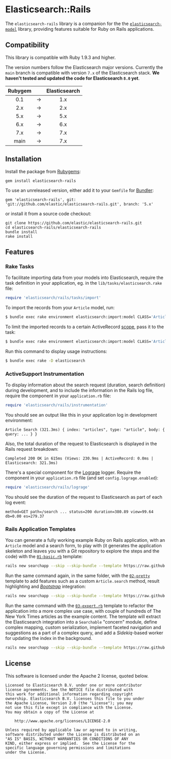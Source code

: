 # Elasticsearch::Rails

The `elasticsearch-rails` library is a companion for the
the [`elasticsearch-model`](https://github.com/elastic/elasticsearch-rails/tree/main/elasticsearch-model)
library, providing features suitable for Ruby on Rails applications.

## Compatibility

This library is compatible with Ruby 1.9.3 and higher.

The version numbers follow the Elasticsearch major versions. Currently the `main` branch is compatible with version `7.x` of the Elasticsearch stack. **We haven't tested and updated the code for Elasticsearch `8.0` yet**.

| Rubygem       |   | Elasticsearch |
|:-------------:|:-:| :-----------: |
| 0.1           | → | 1.x           |
| 2.x           | → | 2.x           |
| 5.x           | → | 5.x           |
| 6.x           | → | 6.x           |
| 7.x           | → | 7.x           |
| main          | → | 7.x           |

## Installation

Install the package from [Rubygems](https://rubygems.org):

    gem install elasticsearch-rails

To use an unreleased version, either add it to your `Gemfile` for [Bundler](http://bundler.io):

    gem 'elasticsearch-rails', git: 'git://github.com/elastic/elasticsearch-rails.git', branch: '5.x'

or install it from a source code checkout:

    git clone https://github.com/elastic/elasticsearch-rails.git
    cd elasticsearch-rails/elasticsearch-rails
    bundle install
    rake install

## Features

### Rake Tasks

To facilitate importing data from your models into Elasticsearch, require the task definition in your application,
eg. in the `lib/tasks/elasticsearch.rake` file:

```ruby
require 'elasticsearch/rails/tasks/import'
```

To import the records from your `Article` model, run:

```bash
$ bundle exec rake environment elasticsearch:import:model CLASS='Article'
```

To limit the imported records to a certain
ActiveRecord [scope](http://guides.rubyonrails.org/active_record_querying.html#scopes),
pass it to the task:

```bash
$ bundle exec rake environment elasticsearch:import:model CLASS='Article' SCOPE='published'
```

Run this command to display usage instructions:

```bash
$ bundle exec rake -D elasticsearch
```

### ActiveSupport Instrumentation

To display information about the search request (duration, search definition) during development,
and to include the information in the Rails log file, require the component in your `application.rb` file:

```ruby
require 'elasticsearch/rails/instrumentation'
```

You should see an output like this in your application log in development environment:

    Article Search (321.3ms) { index: "articles", type: "article", body: { query: ... } }

Also, the total duration of the request to Elasticsearch is displayed in the Rails request breakdown:

    Completed 200 OK in 615ms (Views: 230.9ms | ActiveRecord: 0.0ms | Elasticsearch: 321.3ms)

There's a special component for the [Lograge](https://github.com/roidrage/lograge) logger.
Require the component in your `application.rb` file (and set `config.lograge.enabled`):

```ruby
require 'elasticsearch/rails/lograge'
```

You should see the duration of the request to Elasticsearch as part of each log event:

    method=GET path=/search ... status=200 duration=380.89 view=99.64 db=0.00 es=279.37

### Rails Application Templates

You can generate a fully working example Ruby on Rails application, with an `Article` model and a search form,
to play with (it generates the application skeleton and leaves you with a _Git_ repository to explore the
steps and the code) with the
[`01-basic.rb`](https://github.com/elastic/elasticsearch-rails/blob/main/elasticsearch-rails/lib/rails/templates/01-basic.rb) template:

```bash
rails new searchapp --skip --skip-bundle --template https://raw.github.com/elastic/elasticsearch-rails/main/elasticsearch-rails/lib/rails/templates/01-basic.rb
```

Run the same command again, in the same folder, with the
[`02-pretty`](https://github.com/elastic/elasticsearch-rails/blob/main/elasticsearch-rails/lib/rails/templates/02-pretty.rb)
template to add features such as a custom `Article.search` method, result highlighting and
[_Bootstrap_](http://getbootstrap.com) integration:

```bash
rails new searchapp --skip --skip-bundle --template https://raw.github.com/elastic/elasticsearch-rails/main/elasticsearch-rails/lib/rails/templates/02-pretty.rb
```

Run the same command with the [`03-expert.rb`](https://github.com/elastic/elasticsearch-rails/blob/main/elasticsearch-rails/lib/rails/templates/03-expert.rb)
template to refactor the application into a more complex use case,
with couple of hundreds of The New York Times articles as the example content.
The template will extract the Elasticsearch integration into a `Searchable` "concern" module,
define complex mapping, custom serialization, implement faceted navigation and suggestions as a part of
a complex query, and add a _Sidekiq_-based worker for updating the index in the background.

```bash
rails new searchapp --skip --skip-bundle --template https://raw.github.com/elastic/elasticsearch-rails/main/elasticsearch-rails/lib/rails/templates/03-expert.rb
```

## License

This software is licensed under the Apache 2 license, quoted below.

    Licensed to Elasticsearch B.V. under one or more contributor
    license agreements. See the NOTICE file distributed with
    this work for additional information regarding copyright
    ownership. Elasticsearch B.V. licenses this file to you under
    the Apache License, Version 2.0 (the "License"); you may
    not use this file except in compliance with the License.
    You may obtain a copy of the License at
    
    	http://www.apache.org/licenses/LICENSE-2.0
    
    Unless required by applicable law or agreed to in writing,
    software distributed under the License is distributed on an
    "AS IS" BASIS, WITHOUT WARRANTIES OR CONDITIONS OF ANY
    KIND, either express or implied.  See the License for the
    specific language governing permissions and limitations
    under the License.
